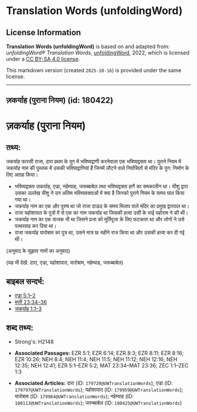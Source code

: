 # Translation Words (unfoldingWord)

## License Information

**Translation Words (unfoldingWord)** is based on and adapted from: _unfoldingWord® Translation Words_, [unfoldingWord](https://unfoldingword.org/utw), 2022, which is licensed under a [CC BY-SA 4.0 license](https://creativecommons.org/licenses/by-sa/4.0/legalcode.en).

This markdown version (created `2025-10-16`) is provided under the same license.



--------------------------------

## ज़कर्याह (पुराना नियम) (id: 180422)

ज़कर्याह (पुराना नियम)
=====================

तथ्य:
-----

जकर्याह फारसी राजा, दारा प्रथम के युग में भविष्यद्वाणी करनेवाला एक भविष्यद्वक्ता था। पुराने नियम में जकर्याह नाम की पुस्तक में उसकी भविष्यद्वाणियां हैं जिनमें लौटने वाले निर्वासितों से मंदिर के पुन: निर्माण के लिए आग्रह किया।

* भविष्यद्वक्ता ज़कर्याह, एज्रा, नहेम्याह, जरूब्बाबेल तथा भविष्यद्वक्ता हागै का समकालीन था। यीशु द्वारा उसका उल्लेख यीशु ने उन अंतिम भविष्यवक्ताओं में क्या है जिनको पुराने नियम के समय घात किया गया था।
* जकर्याह नाम का एक और पुरुष था जो राजा दाऊद के समय मिलाप वाले मंदिर का प्रमुख द्वारपाल था।
* राजा यहोशापात के पुत्रों में से एक का नाम जकर्याह था जिसकी हत्या उसी के भाई यहोराम ने की थी।
* जकर्याह नाम का एक याजक भी था जिसने प्रजा को मूर्तिपूजा के लिए फटकारा था और लोगों ने उसे पत्थरवाह कर दिया था।
* राजा जकर्याह यारोबाम का पुत्र था, उसने मात्र छः महीने राज किया था और उसकी हत्या कर दी गई थी।

(अनुवाद के सुझाव नामों का अनुवाद)

(यह भी देखें: दारा, एज्रा, यहोशापात, यारोबाम, नहेम्याह, जरूब्बाबेल)

बाइबल सन्दर्भ:
--------------

* [एज्रा 5:1–2](https://ref.ly/Ezra5:1-Ezra5:2)
* [मत्ती 23:34–36](https://ref.ly/Matt23:34-Matt23:36)
* [जकर्याह 1:1–3](https://ref.ly/Zech1:1-Zech1:3)

शब्द तथ्य:
----------

* Strong's: H2148

* **Associated Passages:** EZR 5:1; EZR 6:14; EZR 8:3; EZR 8:11; EZR 8:16; EZR 10:26; NEH 8:4; NEH 11:4; NEH 11:5; NEH 11:12; NEH 12:16; NEH 12:35; NEH 12:41; EZR 5:1–EZR 5:2; MAT 23:34–MAT 23:36; ZEC 1:1–ZEC 1:3
* **Associated Articles:** दारा (ID: `179720@UWTranslationWords`); एज्रा (ID: `179797@UWTranslationWords`); यहोशापात (ID: `179959@UWTranslationWords`); यारोबाम (ID: `179964@UWTranslationWords`); नहेम्याह (ID: `180113@UWTranslationWords`); जरुब्बाबेल (ID: `180425@UWTranslationWords`)

